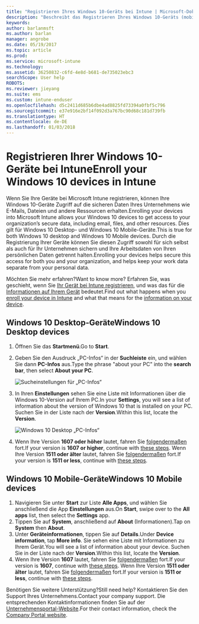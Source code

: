 ```yaml
---
title: "Registrieren Ihres Windows 10-Geräts bei Intune | Microsoft-Dokumentation"
description: "Beschreibt das Registrieren Ihres Windows 10-Geräts (mobil oder Desktop) bei Intune."
keywords: 
author: barlanmsft
ms.author: barlan
manager: angrobe
ms.date: 05/19/2017
ms.topic: article
ms.prod: 
ms.service: microsoft-intune
ms.technology: 
ms.assetid: 36250832-c6fd-4e8d-b681-de735023ebc3
searchScope: User help
ROBOTS: 
ms.reviewer: jieyang
ms.suite: ems
ms.custom: intune-enduser
ms.openlocfilehash: d5c2411d685b6dbe4ad8825fd73394a0fbf5c796
ms.sourcegitcommit: e37e916e2bf14f092d3a767bc90d68c181d739fb
ms.translationtype: HT
ms.contentlocale: de-DE
ms.lasthandoff: 01/03/2018
---
```

# <a name="enroll-your-windows-10-devices-in-intune"></a><span data-ttu-id="440e5-103">Registrieren Ihrer Windows 10-Geräte bei Intune</span><span class="sxs-lookup"><span data-stu-id="440e5-103">Enroll your Windows 10 devices in Intune</span></span>

<span data-ttu-id="440e5-104">Wenn Sie Ihre Geräte bei Microsoft Intune registrieren, können Ihre Windows 10-Geräte Zugriff auf die sicheren Daten Ihres Unternehmens wie E-Mails, Dateien und andere Ressourcen erhalten.</span><span class="sxs-lookup"><span data-stu-id="440e5-104">Enrolling your devices into Microsoft Intune allows your Windows 10 devices to get access to your organization’s secure data, including email, files, and other resources.</span></span> <span data-ttu-id="440e5-105">Dies gilt für Windows 10 Desktop- und Windows 10 Mobile-Geräte.</span><span class="sxs-lookup"><span data-stu-id="440e5-105">This is true for both Windows 10 desktop and Windows 10 Mobile devices.</span></span> <span data-ttu-id="440e5-106">Durch die Registrierung Ihrer Geräte können Sie diesen Zugriff sowohl für sich selbst als auch für Ihr Unternehmen sichern und Ihre Arbeitsdaten von Ihren persönlichen Daten getrennt halten.</span><span class="sxs-lookup"><span data-stu-id="440e5-106">Enrolling your devices helps secure this access for both you and your organization, and helps keep your work data separate from your personal data.</span></span>

<span data-ttu-id="440e5-107">Möchten Sie mehr erfahren?</span><span class="sxs-lookup"><span data-stu-id="440e5-107">Want to know more?</span></span> <span data-ttu-id="440e5-108">Erfahren Sie, was geschieht, wenn Sie [Ihr Gerät bei Intune registrieren](what-happens-if-you-install-the-company-portal-app-and-enroll-your-device-in-intune-windows.md), und was das für die [Informationen auf Ihrem Gerät](what-info-can-your-company-see-when-you-enroll-your-device-in-intune.md) bedeutet.</span><span class="sxs-lookup"><span data-stu-id="440e5-108">Find out what happens when you [enroll your device in Intune](what-happens-if-you-install-the-company-portal-app-and-enroll-your-device-in-intune-windows.md) and what that means for the [information on your device](what-info-can-your-company-see-when-you-enroll-your-device-in-intune.md).</span></span>

## <a name="windows-10-desktop-devices"></a><span data-ttu-id="440e5-109">Windows 10 Desktop-Geräte</span><span class="sxs-lookup"><span data-stu-id="440e5-109">Windows 10 Desktop devices</span></span>

1. <span data-ttu-id="440e5-110">Öffnen Sie das **Startmenü**.</span><span class="sxs-lookup"><span data-stu-id="440e5-110">Go to **Start**.</span></span>

2. <span data-ttu-id="440e5-111">Geben Sie den Ausdruck „PC-Infos“ in der __Suchleiste__ ein, und wählen Sie dann __PC-Infos__ aus.</span><span class="sxs-lookup"><span data-stu-id="440e5-111">Type the phrase "about your PC" into the __search bar__, then select __About your PC__.</span></span>

   ![Sucheinstellungen für „PC-Infos“](media/searching_for_about_your_pc.png)

3. <span data-ttu-id="440e5-113">In Ihren __Einstellungen__ sehen Sie eine Liste mit Informationen über die Windows 10-Version auf Ihrem PC.</span><span class="sxs-lookup"><span data-stu-id="440e5-113">In your __Settings__, you will see a list of information about the version of Windows 10 that is installed on your PC.</span></span> <span data-ttu-id="440e5-114">Suchen Sie in der Liste nach der __Version__.</span><span class="sxs-lookup"><span data-stu-id="440e5-114">Within this list, locate the __Version__.</span></span>

   ![Windows 10 Desktop „PC-Infos“](media/settings_about_pc.png)

4. <span data-ttu-id="440e5-116">Wenn Ihre Version __1607 oder höher__ lautet, fahren Sie [folgendermaßen](enroll-your-w10-device-access-work-or-school.md) fort.</span><span class="sxs-lookup"><span data-stu-id="440e5-116">If your version is __1607 or higher__, continue with [these steps](enroll-your-w10-device-access-work-or-school.md).</span></span> <span data-ttu-id="440e5-117">Wenn Ihre Version __1511 oder älter__ lautet, fahren Sie [folgendermaßen](enroll-your-w10-device-your-account.md) fort.</span><span class="sxs-lookup"><span data-stu-id="440e5-117">If your version is __1511 or less__, continue with [these steps](enroll-your-w10-device-your-account.md).</span></span>

## <a name="windows-10-mobile-devices"></a><span data-ttu-id="440e5-118">Windows 10 Mobile-Geräte</span><span class="sxs-lookup"><span data-stu-id="440e5-118">Windows 10 Mobile devices</span></span>        

1.  <span data-ttu-id="440e5-119">Navigieren Sie unter __Start__ zur Liste __Alle Apps__, und wählen Sie anschließend die App __Einstellungen__ aus.</span><span class="sxs-lookup"><span data-stu-id="440e5-119">On __Start__, swipe over to the __All apps__ list, then select the __Settings__ app.</span></span>        
2.  <span data-ttu-id="440e5-120">Tippen Sie auf __System__, anschließend auf __About__ (Informationen).</span><span class="sxs-lookup"><span data-stu-id="440e5-120">Tap on __System__ then __About__.</span></span>       
3.  <span data-ttu-id="440e5-121">Unter __Geräteinformationen__, tippen Sie auf __Details__.</span><span class="sxs-lookup"><span data-stu-id="440e5-121">Under __Device information__, tap __More info__.</span></span> <span data-ttu-id="440e5-122">Sie sehen eine Liste mit Informationen zu Ihrem Gerät.</span><span class="sxs-lookup"><span data-stu-id="440e5-122">You will see a list of information about your device.</span></span> <span data-ttu-id="440e5-123">Suchen Sie in der Liste nach der __Version__.</span><span class="sxs-lookup"><span data-stu-id="440e5-123">Within this list, locate the __Version__.</span></span>        
4.  <span data-ttu-id="440e5-124">Wenn Ihre Version __1607__ lautet, fahren Sie [folgendermaßen](enroll-your-w10-device-access-work-or-school.md) fort.</span><span class="sxs-lookup"><span data-stu-id="440e5-124">If your version is __1607__, continue with [these steps](enroll-your-w10-device-access-work-or-school.md).</span></span> <span data-ttu-id="440e5-125">Wenn Ihre Version __1511 oder älter__ lautet, fahren Sie [folgendermaßen](enroll-your-w10-device-your-account.md) fort.</span><span class="sxs-lookup"><span data-stu-id="440e5-125">If your version is __1511 or less__, continue with [these steps](enroll-your-w10-device-your-account.md).</span></span>

<span data-ttu-id="440e5-126">Benötigen Sie weitere Unterstützung?</span><span class="sxs-lookup"><span data-stu-id="440e5-126">Still need help?</span></span> <span data-ttu-id="440e5-127">Kontaktieren Sie den Support Ihres Unternehmens.</span><span class="sxs-lookup"><span data-stu-id="440e5-127">Contact your company support.</span></span> <span data-ttu-id="440e5-128">Die entsprechenden Kontaktinformationen finden Sie auf der [Unternehmensportal-Website](https://portal.manage.microsoft.com#HelpDeskDialog).</span><span class="sxs-lookup"><span data-stu-id="440e5-128">For their contact information, check the [Company Portal website](https://portal.manage.microsoft.com#HelpDeskDialog).</span></span>
